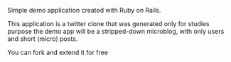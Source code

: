 Simple demo application created with Ruby on Rails.

This application is a twitter clone that was generated only for studies purpose
the demo app will be a stripped-down microblog,
with only users and short (micro) posts.

You can fork and extend it for free